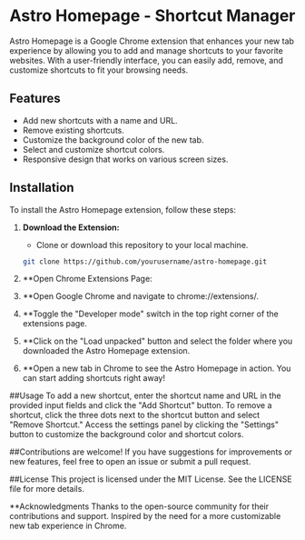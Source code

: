 # Astro Homepage - Shortcut Manager

Astro Homepage is a Google Chrome extension that enhances your new tab experience by allowing you to add and manage shortcuts to your favorite websites. With a user-friendly interface, you can easily add, remove, and customize shortcuts to fit your browsing needs.

## Features

- Add new shortcuts with a name and URL.
- Remove existing shortcuts.
- Customize the background color of the new tab.
- Select and customize shortcut colors.
- Responsive design that works on various screen sizes.

## Installation

To install the Astro Homepage extension, follow these steps:

1. **Download the Extension:**
   - Clone or download this repository to your local machine.

   ```bash
   git clone https://github.com/yourusername/astro-homepage.git
2. **Open Chrome Extensions Page:

3. **Open Google Chrome and navigate to chrome://extensions/.

4. **Toggle the "Developer mode" switch in the top right corner of the extensions page.

5. **Click on the "Load unpacked" button and select the folder where you downloaded the Astro Homepage extension.

6. **Open a new tab in Chrome to see the Astro Homepage in action. You can start adding shortcuts right away!

##Usage
To add a new shortcut, enter the shortcut name and URL in the provided input fields and click the "Add Shortcut" button.
To remove a shortcut, click the three dots next to the shortcut button and select "Remove Shortcut."
Access the settings panel by clicking the "Settings" button to customize the background color and shortcut colors.

##Contributions are welcome! If you have suggestions for improvements or new features, feel free to open an issue or submit a pull request.

##License
This project is licensed under the MIT License. See the LICENSE file for more details.

**Acknowledgments
Thanks to the open-source community for their contributions and support.
Inspired by the need for a more customizable new tab experience in Chrome.
